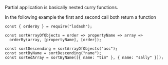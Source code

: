 Partial application is basically nested curry functions. 

In the following example the first and second call both return a function

```
const { orderBy } = require("lodash");

const sortArrayOfObjects = order => propertyName => array =>
  orderBy(array, [propertyName], [order]);

const sortDescending = sortArrayOfObjects("asc");
const sortByName = sortDescending("name");
const sortedArray = sortByName([{ name: "tim" }, { name: "sally" }]);
```